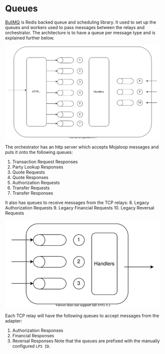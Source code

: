 # Queues

[BullMQ](https://github.com/taskforcesh/bullmq) is Redis backed queue and scheduling library. It used to set up the queues and workers used to pass messages between the relays and orchestrator. The architecture is to have a queue per message type and is explained further below.

<img src="../media/orchestrator-queues.svg" style="background: white"/>

The orchestrator has an http server which accepts Mojaloop messages and puts it onto the following queues:
1. Transaction Request Responses
2. Party Lookup Responses
3. Quote Requests
4. Quote Responses
5. Authorization Requests
6. Transfer Requests
7. Transfer Responses

It also has queues to receive messages from the TCP relays:
8. Legacy Authorization Requests
9. Legacy Financial Requests
10. Legacy Reversal Requests

<img src="../media/relay-queues.svg" style="background: white"/>

Each TCP relay will have the following queues to accept messages from the adapter:
1. <LPS ID>Authorization Responses
2. <LPS ID>Financial Responses
3. <LPS ID>Reversal Responses
Note that the queues are prefixed with the manually configured `LPS ID`.
